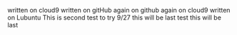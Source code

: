written on cloud9
written on gitHub
again on github
again on cloud9
written on Lubuntu
This is second test to try 9/27
this will be last test
this will be last
